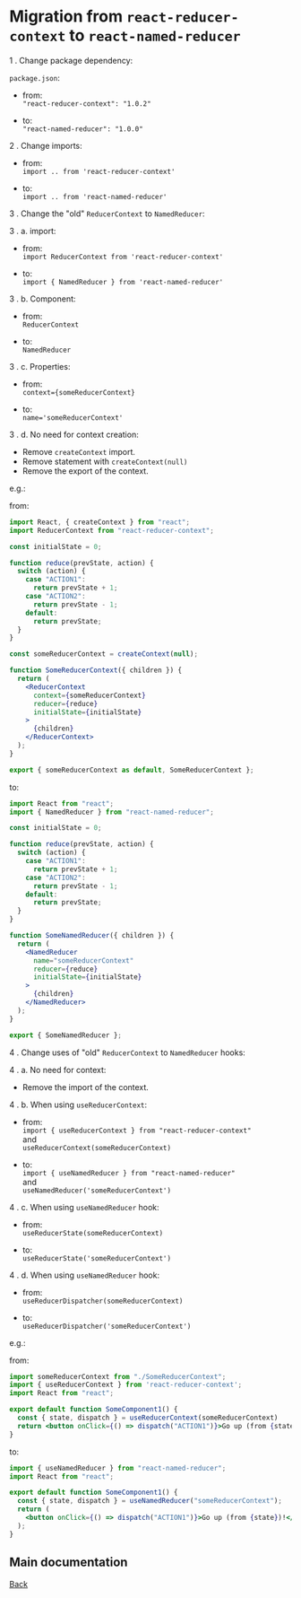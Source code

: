 # Migration from `react-reducer-context` to `react-named-reducer`

1 . Change package dependency:

`package.json`:

* from:  
`"react-reducer-context": "1.0.2"`  

* to:  
`"react-named-reducer": "1.0.0"`  

2 . Change imports:

* from:  
`import .. from 'react-reducer-context'`

* to:  
`import .. from 'react-named-reducer'`


3 . Change the "old" `ReducerContext` to `NamedReducer`:

3 . a. import:

* from:  
`import ReducerContext from 'react-reducer-context'`

* to:  
`import { NamedReducer } from 'react-named-reducer'`

3 . b. Component:

* from:  
`ReducerContext`

* to:  
`NamedReducer`

3 . c. Properties:

* from:  
`context={someReducerContext}`

* to:  
`name='someReducerContext'`

3 . d. No need for context creation:

* Remove `createContext` import.
* Remove statement with `createContext(null)`
* Remove the export of the context.

e.g.:

from:

```jsx
import React, { createContext } from "react";
import ReducerContext from "react-reducer-context";

const initialState = 0;

function reduce(prevState, action) {
  switch (action) {
    case "ACTION1":
      return prevState + 1;
    case "ACTION2":
      return prevState - 1;
    default:
      return prevState;
  }
}

const someReducerContext = createContext(null);

function SomeReducerContext({ children }) {
  return (
    <ReducerContext
      context={someReducerContext}
      reducer={reduce}
      initialState={initialState}
    >
      {children}
    </ReducerContext>
  );
}

export { someReducerContext as default, SomeReducerContext };

```

to:

```jsx
import React from "react";
import { NamedReducer } from "react-named-reducer";

const initialState = 0;

function reduce(prevState, action) {
  switch (action) {
    case "ACTION1":
      return prevState + 1;
    case "ACTION2":
      return prevState - 1;
    default:
      return prevState;
  }
}

function SomeNamedReducer({ children }) {
  return (
    <NamedReducer
      name="someReducerContext"
      reducer={reduce}
      initialState={initialState}
    >
      {children}
    </NamedReducer>
  );
}

export { SomeNamedReducer };
```

4 . Change uses of "old" `ReducerContext` to `NamedReducer` hooks:

4 . a. No need for context:

* Remove the import of the context.

4 . b. When using `useReducerContext`:

* from:  
`import { useReducerContext } from "react-reducer-context"`  
and  
`useReducerContext(someReducerContext)`

* to:  
`import { useNamedReducer } from "react-named-reducer"`  
and  
`useNamedReducer('someReducerContext')`

4 . c. When using `useNamedReducer` hook:

* from:  
`useReducerState(someReducerContext)`

* to:  
`useReducerState('someReducerContext')`

4 . d. When using `useNamedReducer` hook:

* from:  
`useReducerDispatcher(someReducerContext)`

* to:  
`useReducerDispatcher('someReducerContext')`

e.g.:

from:

```jsx
import someReducerContext from "./SomeReducerContext";
import { useReducerContext } from 'react-reducer-context';
import React from "react";

export default function SomeComponent1() {
  const { state, dispatch } = useReducerContext(someReducerContext)
  return <button onClick={() => dispatch("ACTION1")}>Go up (from {state})!</button>;
}
```

to:

```jsx
import { useNamedReducer } from "react-named-reducer";
import React from "react";

export default function SomeComponent1() {
  const { state, dispatch } = useNamedReducer("someReducerContext");
  return (
    <button onClick={() => dispatch("ACTION1")}>Go up (from {state})!</button>
  );
}
```

## Main documentation

[Back](../README.md)
